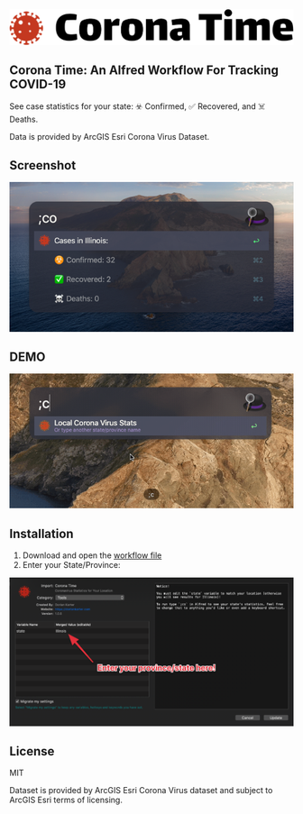 ![logo](img/logo.svg)

## Corona Time: An Alfred Workflow For Tracking COVID-19


See case statistics for your state: ☣️  Confirmed, ✅ Recovered, and ☠️  Deaths.

Data is provided by ArcGIS Esri Corona Virus Dataset.

## Screenshot

![screenshot](img/screenshot.png)

## DEMO

![demo](img/demo.gif)

## Installation

1. Download and open the [workflow file](https://github.com/dkarter/CoronaTime/raw/master/CoronaTime.alfredworkflow)
2. Enter your State/Province:

![setup](img/settings.png)

## License

MIT

Dataset is provided by ArcGIS Esri Corona Virus dataset and subject to ArcGIS Esri terms of licensing.
